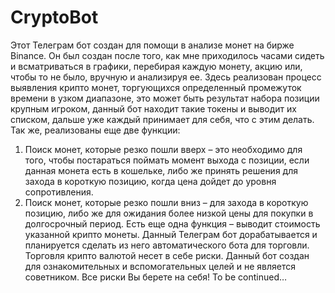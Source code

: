 # CryptoBot
Этот Телеграм бот создан для помощи в анализе монет на бирже Binance.
Он был создан после того, как мне приходилось часами сидеть и всматриваться в графики, перебирая каждую монету, акцию или, чтобы то не было, вручную и анализируя ее. 
Здесь реализован процесс выявления крипто монет, торгующихся определенный промежуток времени в узком диапазоне, это может быть результат набора позиции крупным игроком, данный бот находит такие токены и выводит их списком, дальше уже каждый принимает для себя, что с этим делать.
Так же, реализованы еще две функции:
1) Поиск монет, которые резко пошли вверх – это необходимо для того, чтобы постараться поймать момент выхода с позиции, если данная монета есть в кошельке, либо же принять решения для захода в короткую позицию, когда цена дойдет до уровня сопротивления.
2) Поиск монет, которые резко пошли вниз – для захода в короткую позицию, либо же для ожидания более низкой цены для покупки в долгосрочный период.
Есть еще одна функция – выводит стоимость указанной крипто монеты.
Данный Телеграм бот дорабатывается и планируется сделать из него автоматического бота для торговли.
Торговля крипто валютой несет в себе риски.
Данный бот создан для ознакомительных и вспомогательных целей и не является советником. Все риски Вы берете на себя!
To be continued…
